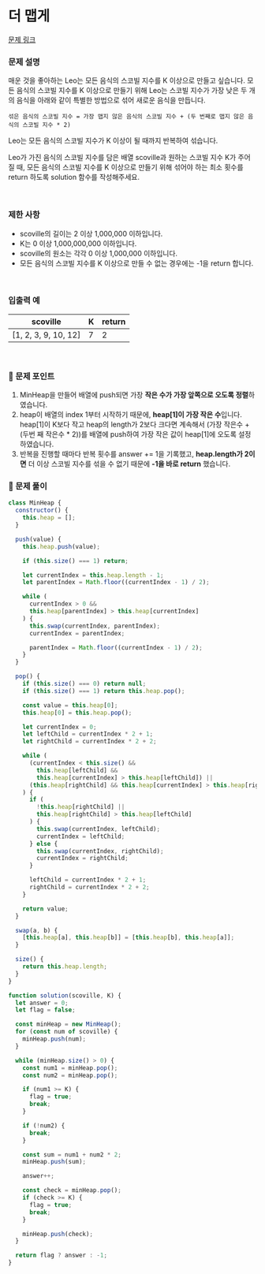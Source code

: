 # 더 맵게

[문제 링크](https://school.programmers.co.kr/learn/courses/30/lessons/42626)

### 문제 설명

매운 것을 좋아하는 Leo는 모든 음식의 스코빌 지수를 K 이상으로 만들고 싶습니다. 모든 음식의 스코빌 지수를 K 이상으로 만들기 위해 Leo는 스코빌 지수가 가장 낮은 두 개의 음식을 아래와 같이 특별한 방법으로 섞어 새로운 음식을 만듭니다.

`섞은 음식의 스코빌 지수 = 가장 맵지 않은 음식의 스코빌 지수 + (두 번째로 맵지 않은 음식의 스코빌 지수 * 2)`

Leo는 모든 음식의 스코빌 지수가 K 이상이 될 때까지 반복하여 섞습니다.

Leo가 가진 음식의 스코빌 지수를 담은 배열 scoville과 원하는 스코빌 지수 K가 주어질 때, 모든 음식의 스코빌 지수를 K 이상으로 만들기 위해 섞어야 하는 최소 횟수를 return 하도록 solution 함수를 작성해주세요.

<br/>

### **제한 사항**

- scoville의 길이는 2 이상 1,000,000 이하입니다.
- K는 0 이상 1,000,000,000 이하입니다.
- scoville의 원소는 각각 0 이상 1,000,000 이하입니다.
- 모든 음식의 스코빌 지수를 K 이상으로 만들 수 없는 경우에는 -1을 return 합니다.

<br/>

### 입출력 예

| scoville             | K   | return |
| -------------------- | --- | ------ |
| [1, 2, 3, 9, 10, 12] | 7   | 2      |

<br/>

### 📕 문제 포인트

1. MinHeap을 만들어 배열에 push되면 가장 **작은 수가 가장 앞쪽으로 오도록 정렬**하였습니다.
2. heap이 배열의 index 1부터 시작하기 때문에, **heap[1]이 가장 작은 수**입니다. heap[1]이 K보다 작고 heap의 length가 2보다 크다면 계속해서 (가장 작은수 + (두번 째 작은수 \* 2))를 배열에 push하여 가장 작은 값이 heap[1]에 오도록 설정하였습니다.
3. 반복을 진행할 때마다 반복 횟수를 answer += 1을 기록했고, **heap.length가 2이면** 더 이상 스코빌 지수를 섞을 수 없기 때문에 **-1을 바로 return** 했습니다.

### 📝 문제 풀이

```js
class MinHeap {
  constructor() {
    this.heap = [];
  }

  push(value) {
    this.heap.push(value);

    if (this.size() === 1) return;

    let currentIndex = this.heap.length - 1;
    let parentIndex = Math.floor((currentIndex - 1) / 2);

    while (
      currentIndex > 0 &&
      this.heap[parentIndex] > this.heap[currentIndex]
    ) {
      this.swap(currentIndex, parentIndex);
      currentIndex = parentIndex;

      parentIndex = Math.floor((currentIndex - 1) / 2);
    }
  }

  pop() {
    if (this.size() === 0) return null;
    if (this.size() === 1) return this.heap.pop();

    const value = this.heap[0];
    this.heap[0] = this.heap.pop();

    let currentIndex = 0;
    let leftChild = currentIndex * 2 + 1;
    let rightChild = currentIndex * 2 + 2;

    while (
      (currentIndex < this.size() &&
        this.heap[leftChild] &&
        this.heap[currentIndex] > this.heap[leftChild]) ||
      (this.heap[rightChild] && this.heap[currentIndex] > this.heap[rightChild])
    ) {
      if (
        !this.heap[rightChild] ||
        this.heap[rightChild] > this.heap[leftChild]
      ) {
        this.swap(currentIndex, leftChild);
        currentIndex = leftChild;
      } else {
        this.swap(currentIndex, rightChild);
        currentIndex = rightChild;
      }

      leftChild = currentIndex * 2 + 1;
      rightChild = currentIndex * 2 + 2;
    }

    return value;
  }

  swap(a, b) {
    [this.heap[a], this.heap[b]] = [this.heap[b], this.heap[a]];
  }

  size() {
    return this.heap.length;
  }
}

function solution(scoville, K) {
  let answer = 0;
  let flag = false;

  const minHeap = new MinHeap();
  for (const num of scoville) {
    minHeap.push(num);
  }

  while (minHeap.size() > 0) {
    const num1 = minHeap.pop();
    const num2 = minHeap.pop();

    if (num1 >= K) {
      flag = true;
      break;
    }

    if (!num2) {
      break;
    }

    const sum = num1 + num2 * 2;
    minHeap.push(sum);

    answer++;

    const check = minHeap.pop();
    if (check >= K) {
      flag = true;
      break;
    }

    minHeap.push(check);
  }

  return flag ? answer : -1;
}
```
